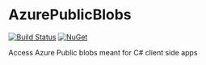 # AzurePublicBlobs

[![Build Status](https://dev.azure.com/nevillenazerane/publishes/_apis/build/status%2Fnugets%2FAzurePublicBlobs%20Nuget?branchName=master)](https://dev.azure.com/nevillenazerane/publishes/_build/latest?definitionId=83&branchName=master)
[![NuGet](https://img.shields.io/nuget/v/AzurePublicBlobs.svg)](https://www.nuget.org/packages/AzurePublicBlobs/)


Access Azure Public blobs meant for C# client side apps


